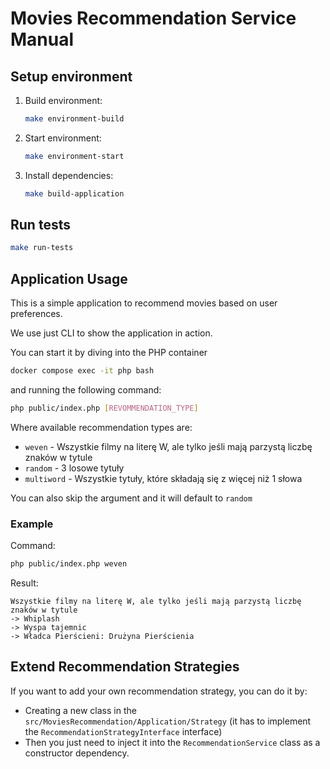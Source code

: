 # Movies Recommendation Service Manual

## Setup environment

1. Build environment:
   ```bash
   make environment-build
   ```
2. Start environment:
   ```bash
   make environment-start
   ```
   
3. Install dependencies:
   ```bash
   make build-application
   ```

## Run tests

   ```bash
   make run-tests
   ```

## Application Usage
This is a simple application to recommend movies based on user preferences. 

We use just CLI to show the application in action.

You can start it by diving into the PHP container

   ```bash
   docker compose exec -it php bash
   ```

and running the following command:

   ```bash
  php public/index.php [REVOMMENDATION_TYPE]
   ```
Where available recommendation types are:
   * `weven` - Wszystkie filmy na literę W, ale tylko jeśli mają parzystą liczbę znaków w tytule
   * `random` - 3 losowe tytuły
   * `multiword` - Wszystkie tytuły, które składają się z więcej niż 1 słowa

You can also skip the argument and it will default to `random`


### Example
Command:
   ```bash
   php public/index.php weven
   ```
Result:
   ```text
   Wszystkie filmy na literę W, ale tylko jeśli mają parzystą liczbę znaków w tytule
   -> Whiplash
   -> Wyspa tajemnic
   -> Władca Pierścieni: Drużyna Pierścienia
   ``` 

## Extend Recommendation Strategies

If you want to add your own recommendation strategy, you can do it by:
 * Creating a new class in the `src/MoviesRecommendation/Application/Strategy` (it has to implement the `RecommendationStrategyInterface` interface)
 * Then you just need to inject it into the `RecommendationService` class as a constructor dependency.